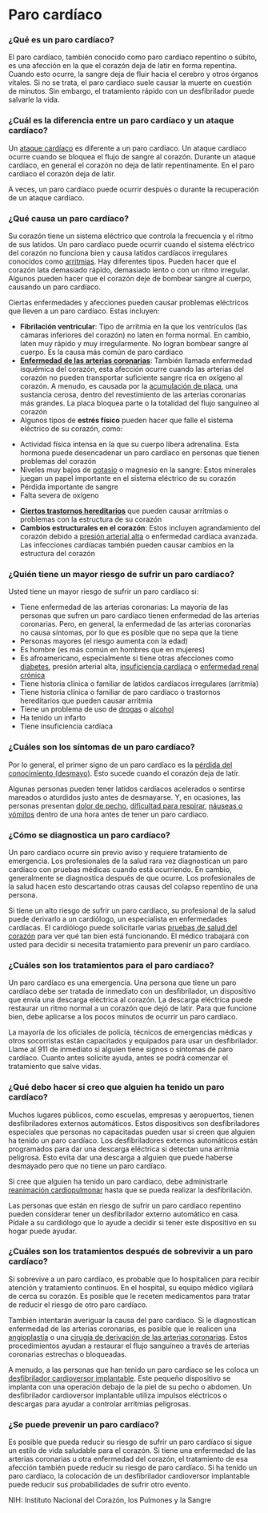 Paro cardíaco
=============


### ¿Qué es un paro cardíaco?


El paro cardíaco, también conocido como paro cardiaco repentino o súbito, es una afección en la que el corazón deja de latir en forma repentina. Cuando esto ocurre, la sangre deja de fluir hacia el cerebro y otros órganos vitales. Si no se trata, el paro cardiaco suele causar la muerte en cuestión de minutos. Sin embargo, el tratamiento rápido con un desfibrilador puede salvarle la vida.


### ¿Cuál es la diferencia entre un paro cardíaco y un ataque cardíaco?


Un [ataque cardíaco](https://medlineplus.gov/spanish/heartattack.html) es diferente a un paro cardiaco. Un ataque cardíaco ocurre cuando se bloquea el flujo de sangre al corazón. Durante un ataque cardíaco, en general el corazón no deja de latir repentinamente. En el paro cardiaco el corazón deja de latir.


A veces, un paro cardíaco puede ocurrir después o durante la recuperación de un ataque cardíaco.


### ¿Qué causa un paro cardíaco?


Su corazón tiene un sistema eléctrico que controla la frecuencia y el ritmo de sus latidos. Un paro cardíaco puede ocurrir cuando el sistema eléctrico del corazón no funciona bien y causa latidos cardíacos irregulares conocidos como [arritmias](https://medlineplus.gov/spanish/arrhythmia.html). Hay diferentes tipos. Pueden hacer que el corazón lata demasiado rápido, demasiado lento o con un ritmo irregular. Algunos pueden hacer que el corazón deje de bombear sangre al cuerpo, causando un paro cardíaco.


Ciertas enfermedades y afecciones pueden causar problemas eléctricos que lleven a un paro cardíaco. Estas incluyen:


* **Fibrilación ventricular**: Tipo de arritmia en la que los ventrículos (las cámaras inferiores del corazón) no laten en forma normal. En cambio, laten muy rápido y muy irregularmente. No logran bombear sangre al cuerpo. Es la causa más común de paro cardíaco
* **[Enfermedad de las arterias coronarias](https://medlineplus.gov/spanish/coronaryarterydisease.html)**: También llamada enfermedad isquémica del corazón, esta afección ocurre cuando las arterias del corazón no pueden transportar suficiente sangre rica en oxígeno al corazón. A menudo, es causada por la [acumulación de placa](https://medlineplus.gov/spanish/atherosclerosis.html), una sustancia cerosa, dentro del revestimiento de las arterias coronarias más grandes. La placa bloquea parte o la totalidad del flujo sanguíneo al corazón
* Algunos tipos de **estrés físico** pueden hacer que falle el sistema eléctrico de su corazón, como:
+ Actividad física intensa en la que su cuerpo libera adrenalina. Esta hormona puede desencadenar un paro cardíaco en personas que tienen problemas del corazón
+ Niveles muy bajos de [potasio](https://medlineplus.gov/spanish/potassium.html) o magnesio en la sangre: Estos minerales juegan un papel importante en el sistema eléctrico de su corazón
+ Pérdida importante de sangre
+ Falta severa de oxígeno

* **[Ciertos trastornos hereditarios](https://medlineplus.gov/spanish/congenitalheartdefects.html)** que pueden causar arritmias o problemas con la estructura de su corazón
* **Cambios estructurales en el corazón**: Estos incluyen agrandamiento del corazón debido a [presión arterial alta](https://medlineplus.gov/spanish/highbloodpressure.html) o enfermedad cardíaca avanzada. Las infecciones cardíacas también pueden causar cambios en la estructura del corazón


### ¿Quién tiene un mayor riesgo de sufrir un paro cardíaco?


Usted tiene un mayor riesgo de sufrir un paro cardíaco si:


* Tiene enfermedad de las arterias coronarias: La mayoría de las personas que sufren un paro cardiaco tienen enfermedad de las arterias coronarias. Pero, en general, la enfermedad de las arterias coronarias no causa síntomas, por lo que es posible que no sepa que la tiene
* Personas mayores (el riesgo aumenta con la edad)
* Es hombre (es más común en hombres que en mujeres)
* Es afroamericano, especialmente si tiene otras afecciones como [diabetes](https://medlineplus.gov/spanish/diabetes.html), presión arterial alta, [insuficiencia cardíaca](https://medlineplus.gov/spanish/heartfailure.html) o [enfermedad renal crónica](https://medlineplus.gov/spanish/chronickidneydisease.html)
* Tiene historia clínica o familiar de latidos cardíacos irregulares (arritmia)
* Tiene historia clínica o familiar de paro cardíaco o trastornos hereditarios que pueden causar arritmia
* Tiene un problema de uso de [drogas](https://medlineplus.gov/spanish/druguseandaddiction.html) o [alcohol](https://medlineplus.gov/spanish/alcoholusedisorderaud.html)
* Ha tenido un infarto
* Tiene insuficiencia cardíaca


### ¿Cuáles son los síntomas de un paro cardíaco?


Por lo general, el primer signo de un paro cardíaco es la [pérdida del conocimiento (desmayo)](fainting.html). Esto sucede cuando el corazón deja de latir.


Algunas personas pueden tener latidos cardíacos acelerados o sentirse mareados o aturdidos justo antes de desmayarse. Y, en ocasiones, las personas presentan [dolor de pecho](https://medlineplus.gov/spanish/chestpain.html), [dificultad para respirar](https://medlineplus.gov/spanish/breathingproblems.html), [náuseas o vómitos](https://medlineplus.gov/spanish/nauseaandvomiting.html) dentro de una hora antes de tener un paro cardiaco.


### ¿Cómo se diagnostica un paro cardíaco?


Un paro cardiaco ocurre sin previo aviso y requiere tratamiento de emergencia. Los profesionales de la salud rara vez diagnostican un paro cardíaco con pruebas médicas cuando está ocurriendo. En cambio, generalmente se diagnostica después de que ocurre. Los profesionales de la salud hacen esto descartando otras causas del colapso repentino de una persona.


Si tiene un alto riesgo de sufrir un paro cardíaco, su profesional de la salud puede derivarlo a un cardiólogo, un especialista en enfermedades cardíacas. El cardiólogo puede solicitarle varias [pruebas de salud del corazón](https://medlineplus.gov/spanish/hearthealthtests.html) para ver qué tan bien está funcionando. El médico trabajará con usted para decidir si necesita tratamiento para prevenir un paro cardíaco.


### ¿Cuáles son los tratamientos para el paro cardíaco?


Un paro cardíaco es una emergencia. Una persona que tiene un paro cardíaco debe ser tratada de inmediato con un desfibrilador, un dispositivo que envía una descarga eléctrica al corazón. La descarga eléctrica puede restaurar un ritmo normal a un corazón que dejó de latir. Para que funcione bien, debe aplicarse a los pocos minutos de ocurrir un paro cardíaco.


La mayoría de los oficiales de policía, técnicos de emergencias médicas y otros socorristas están capacitados y equipados para usar un desfibrilador. Llame al 911 de inmediato si alguien tiene signos o síntomas de paro cardíaco. Cuanto antes solicite ayuda, antes se podrá comenzar el tratamiento que salve vidas.


### ¿Qué debo hacer si creo que alguien ha tenido un paro cardíaco?


Muchos lugares públicos, como escuelas, empresas y aeropuertos, tienen desfibriladores externos automáticos. Estos dispositivos son desfibriladores especiales que personas no capacitadas pueden usar si creen que alguien ha tenido un paro cardíaco. Los desfibriladores externos automáticos están programados para dar una descarga eléctrica si detectan una arritmia peligrosa. Esto evita dar una descarga a alguien que puede haberse desmayado pero que no tiene un paro cardíaco.


Si cree que alguien ha tenido un paro cardíaco, debe administrarle [reanimación cardiopulmonar](https://medlineplus.gov/spanish/cpr.html) hasta que se pueda realizar la desfibrilación.


Las personas que están en riesgo de sufrir un paro cardíaco repentino pueden considerar tener un desfibrilador externo automático en casa. Pídale a su cardiólogo que lo ayude a decidir si tener este dispositivo en su hogar puede ayudar.


### ¿Cuáles son los tratamientos después de sobrevivir a un paro cardíaco?


Si sobrevive a un paro cardíaco, es probable que lo hospitalicen para recibir atención y tratamiento continuos. En el hospital, su equipo médico vigilará de cerca su corazón. Es posible que le receten medicamentos para tratar de reducir el riesgo de otro paro cardíaco.


También intentarán averiguar la causa del paro cardíaco. Si le diagnostican enfermedad de las arterias coronarias, es posible que le realicen una [angioplastía](https://medlineplus.gov/spanish/angioplasty.html) o una [cirugía de derivación de las arterias coronarias](https://medlineplus.gov/spanish/coronaryarterybypasssurgery.html). Estos procedimientos ayudan a restaurar el flujo sanguíneo a través de arterias coronarias estrechas o bloqueadas.


A menudo, a las personas que han tenido un paro cardiaco se les coloca un [desfibrilador cardioversor implantable](https://medlineplus.gov/spanish/pacemakersandimplantabledefibrillators.html). Este pequeño dispositivo se implanta con una operación debajo de la piel de su pecho o abdomen. Un desfibrilador cardioversor implantable utiliza impulsos eléctricos o descargas para ayudar a controlar arritmias peligrosas.


### ¿Se puede prevenir un paro cardíaco?


Es posible que pueda reducir su riesgo de sufrir un paro cardíaco si sigue un estilo de vida saludable para el corazón. Si tiene una enfermedad de las arterias coronarias u otra enfermedad del corazón, el tratamiento de esa afección también puede reducir su riesgo de paro cardíaco. Si ha tenido un paro cardíaco, la colocación de un desfibrilador cardioversor implantable puede reducir sus probabilidades de sufrir otro evento.


NIH: Instituto Nacional del Corazón, los Pulmones y la Sangre 

